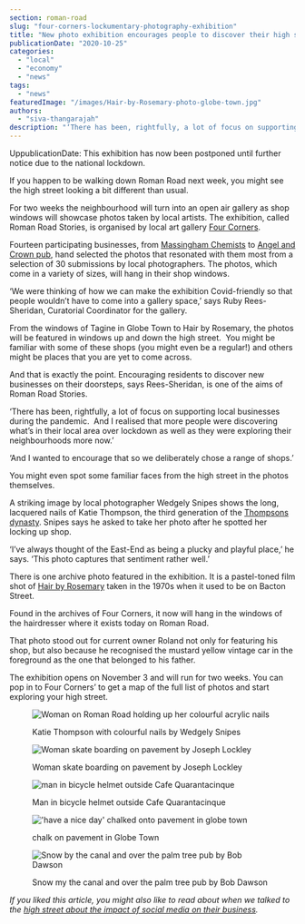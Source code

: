 ```yaml
---
section: roman-road
slug: "four-corners-lockumentary-photography-exhibition"
title: "New photo exhibition encourages people to discover their high street"
publicationDate: "2020-10-25"
categories: 
  - "local"
  - "economy"
  - "news"
tags: 
  - "news"
featuredImage: "/images/Hair-by-Rosemary-photo-globe-town.jpg"
authors: 
  - "siva-thangarajah"
description: "‘There has been, rightfully, a lot of focus on supporting local businesses during the pandemic.  And I realised that more people were discovering what’s in their local area over lockdown as well as they were exploring their neighbourhoods more now.’"
---
```


UppublicationDate: This exhibition has now been postponed until further notice due to the national lockdown.

If you happen to be walking down Roman Road next week, you might see the high street looking a bit different than usual. 

For two weeks the neighbourhood will turn into an open air gallery as shop windows will showcase photos taken by local artists. The exhibition, called Roman Road Stories, is organised by local art gallery [Four Corners](https://romanroadlondon.com/four-corners-camerawork-radical-visions-free-photography-training/). 

Fourteen participating businesses, from [Massingham Chemists](https://romanroadlondon.com/massingham-chemist-sinclairs-pharmacy-covid-19/) to [Angel and Crown pub](https://romanroadlondon.com/angel-and-crown-globe-town-reopens/), hand selected the photos that resonated with them most from a selection of 30 submissions by local photographers. The photos, which come in a variety of sizes, will hang in their shop windows. 

‘We were thinking of how we can make the exhibition Covid-friendly so that people wouldn’t have to come into a gallery space,’ says Ruby Rees-Sheridan, Curatorial Coordinator for the gallery. 

From the windows of Tagine in Globe Town to Hair by Rosemary, the photos will be featured in windows up and down the high street.  You might be familiar with some of these shops (you might even be a regular!) and others might be places that you are yet to come across. 

And that is exactly the point. Encouraging residents to discover new businesses on their doorsteps, says Rees-Sheridan, is one of the aims of Roman Road Stories.

‘There has been, rightfully, a lot of focus on supporting local businesses during the pandemic.  And I realised that more people were discovering what’s in their local area over lockdown as well as they were exploring their neighbourhoods more now.’

‘And I wanted to encourage that so we deliberately chose a range of shops.’

You might even spot some familiar faces from the high street in the photos themselves. 

A striking image by local photographer Wedgely Snipes shows the long, lacquered nails of Katie Thompson, the third generation of the [Thompsons dynasty](https://romanroadlondon.com/thompsons-diy-store-bow/). Snipes says he asked to take her photo after he spotted her locking up shop. 

‘I’ve always thought of the East-End as being a plucky and playful place,’ he says. ‘This photo captures that sentiment rather well.’

There is one archive photo featured in the exhibition. It is a pastel-toned film shot of [Hair by Rosemary](https://romanroadlondon.com/hairdressers-east-london/) taken in the 1970s when it used to be on Bacton Street. 

Found in the archives of Four Corners, it now will hang in the windows of the hairdresser where it exists today on Roman Road. 

That photo stood out for current owner Roland not only for featuring his shop, but also because he recognised the mustard yellow vintage car in the foreground as the one that belonged to his father. 

The exhibition opens on November 3 and will run for two weeks. You can pop in to Four Corners’ to get a map of the full list of photos and start exploring your high street. 

<figure>

![Woman on Roman Road holding up her colourful acrylic nails](/images/7-Tagines-Wedgely-Snipes-1024x683.jpg)

<figcaption>

Katie Thompson with colourful nails by Wedgely Snipes

</figcaption>

</figure>

<figure>

![Woman skate boarding on pavement by Joseph Lockley](/images/6-Sazzy-and-Fran-Cafe-Joseph-Lockley.jpg)

<figcaption>

Woman skate boarding on pavement by Joseph Lockley

</figcaption>

</figure>

<figure>

![man in bicycle helmet outside Cafe Quarantacinque](/images/5-Quadraquince3.jpg)

<figcaption>

Man in bicycle helmet outside Cafe Quarantacinque

</figcaption>

</figure>

<figure>

!['have a nice day' chalked onto pavement in globe town](/images/4-Photo-no-2-in-angel-and-crown.jpg)

<figcaption>

chalk on pavement in Globe Town

</figcaption>

</figure>

<figure>

![Snow by the canal and over the palm tree pub by Bob Dawson](/images/3-Massingham-Chemist-Bob-Dawson-1024x683.jpg)

<figcaption>

Snow my the canal and over the palm tree pub by Bob Dawson

</figcaption>

</figure>

  
_If you liked this article, you might also like to read about when we talked to the_ [_high street about the impact of social media on their business_](https://romanroadlondon.com/social-media-helping-hurting-high-street/)_._


